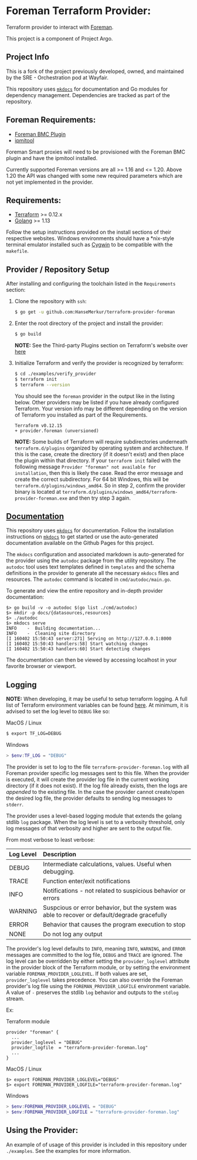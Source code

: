 # Foreman Terraform Provider:

Terraform provider to interact with [Foreman](https://www.theforeman.org/).

This project is a component of Project Argo.

## Project Info

This is a fork of the project previously developed, owned, and maintained by
the SRE - Orchestration pod at Wayfair.

This repository uses [`mkdocs`](https://www.mkdocs.org/) for documentation and
Go modules for dependency management.  Dependencies are tracked as part of the
repository.

## Foreman Requirements:

- [Foreman BMC Plugin](https://projects.theforeman.org/projects/smart-proxy/wiki/BMC)
- [ipmitool](https://github.com/ipmitool/ipmitool)

Foreman Smart proxies will need to be provisioned with the Foreman BMC plugin
and have the ipmitool installed.

Currently supported Foreman versions are all >= 1.16 and <= 1.20. Above 1.20
the API was changed with some new required parameters which are not yet
implemented in the provider.

## Requirements:

- [Terraform](https://www.terraform.io/downloads.html) >= 0.12.x
- [Golang](https://golang.org/doc/install) >= 1.13

Follow the setup instructions provided on the install sections of their
respective websites. Windows environments should have a \*nix-style terminal
emulator installed such as [Cygwin](https://www.cygwin.com/) to be compatible
with the `makefile`.

## Provider / Repository Setup

After installing and configuring the toolchain listed in the `Requirements`
section:

1. Clone the repository with `ssh`:

    ```sh
    $ go get -u github.com:HanseMerkur/terraform-provider-foreman
    ```

2. Enter the root directory of the project and install the provider:

    ```sh
    $ go build
    ```

    **NOTE:** See the Third-party Plugins section on Terraform's website over
    [here](https://www.terraform.io/docs/configuration/providers.html#third-party-plugins)

3. Initialize Terraform and verify the provider is recognized by terraform:

    ```sh
    $ cd ./examples/verify_provider
    $ terraform init
    $ terraform --version
    ```

    You should see the `foreman` provider in the output like in the listing
    below.  Other providers may be listed if you have already configured Terraform.
    Your version info may be different depending on the version of Terraform you
    installed as part of the Requirements.

    ```
    Terraform v0.12.15
    + provider.foreman (unversioned)
    ```

    **NOTE:** Some builds of Terraform will require subdirectories underneath
    `terraform.d/plugins` organized by operating system and architecture.
    If this is the case, create the directory (if it doesn't exist) and then
    place the plugin within that directory.  If your `terraform init` failed with
    the following message `Provider "foreman" not available for installation`,
    then this is likely the case.  Read the error message and create the correct
    subdirectory.  For 64 bit Windows, this will be
    `terraform.d/plugins/windows_amd64`.  So in step 2, confirm the provider
    binary is located at `terraform.d/plugins/windows_amd64/terraform-provider-foreman.exe`
    and then try step 3 again.

## [Documentation](https://hansemerkur.github.io/terraform-provider-foreman/)

This repository uses [`mkdocs`](https://www.mkdocs.org/) for documentation.
Follow the installation instructions on
[`mkdocs`](https://www.mkdocs.org/#installation) to get started or use the
auto-generated documentation available on the Github Pages for this project.

The `mkdocs` configuration and associated markdown is auto-generated for the
provider using the `autodoc` package from the utility repository. The
`autodoc` tool uses text templates defined in `templates` and the schema
definitions in the provider to generate all the necessary `mkdocs` files and
resources. The `autodoc` command is located in `cmd/autodoc/main.go`.

To generate and view the entire repository and in-depth provider documentation:

```
$> go build -v -o autodoc $(go list ./cmd/autodoc)
$> mkdir -p docs/{datasources,resources}
$> ./autodoc
$> mkdocs serve
INFO    -  Building documentation...
INFO    -  Cleaning site directory
[I 160402 15:50:43 server:271] Serving on http://127.0.0.1:8000
[I 160402 15:50:43 handlers:58] Start watching changes
[I 160402 15:50:43 handlers:60] Start detecting changes
```

The documentation can then be viewed by accessing localhost in your favorite
browser or viewport.

## Logging

**NOTE:** When developing, it may be useful to setup terraform logging. A full
list of Terraform environment variables can be found
[here](https://www.terraform.io/docs/configuration/environment-variables.html).
At minimum, it is advised to set the log level to `DEBUG` like so:

MacOS / Linux
```sh
$ export TF_LOG=DEBUG
```

Windows
```powershell
> $env:TF_LOG = "DEBUG"
```

The provider is set to log to the file `terraform-provider-foreman.log` with
all Foreman provider specific log messages sent to this file.  When the
provider is executed, it will create the provider log file in the current
working directory (if it does not exist).  If the log file already exists,
then the logs are *appended* to the existing file.  In the case the
provider cannot create/open the desired log file, the provider defaults to
sending log messages to `stderr`.

The provider uses a level-based logging module that extends the golang
stdlib `log` package.  When the log level is set to a verbosity threshold,
only log messages of that verbosity and higher are sent to the output file.

From most verbose to least verbose:

| Log Level | Description |
| :--- | :--- |
| DEBUG | Intermediate calculations, values. Useful when debugging. |
| TRACE | Function enter/exit notifications |
| INFO | Notifications - not related to suspicious behavior or errors |
| WARNING | Suspcious or error behavior, but the system was able to recover or default/degrade gracefully |
| ERROR | Behavior that causes the program execution to stop |
| NONE | Do not log any output |

The provider's log level defaults to `INFO`, meaning `INFO`, `WARNING`, and
`ERROR` messages are committed to the log file, `DEBUG` and `TRACE` are
ignored.  The log level can be overridden by either setting the
`provider_loglevel` attribute in the provider block of the Terraform module,
or by setting the environment variable `FOREMAN_PROVIDER_LOGLEVEL`.  If both
values are set, `provider_loglevel` takes precedence. You can also override
the Foreman provider's log file using the `FOREMAN_PROVIDER_LOGFILE`
environment variable. A value of `-` preserves the stdlib `log` behavior
and outputs to the `stdlog` stream.

Ex:

Terraform module
```
provider "foreman" {
  ...
  provider_loglevel = "DEBUG"
  provider_logfile  = "terraform-provider-foreman.log"
  ...
}
```

MacOS / Linux
```shell
$> export FOREMAN_PROVIDER_LOGLEVEL="DEBUG"
$> export FOREMAN_PROVIDER_LOGFILE="terraform-provider-foreman.log"
```

Windows
```powershell
> $env:FOREMAN_PROVIDER_LOGLEVEL = "DEBUG"
> $env:FOREMAN_PROVIDER_LOGFILE = "terraform-provider-foreman.log"
```

## Using the Provider:

An example of of usage of this provider is included in this repository under
`./examples`. See the examples for more information.
